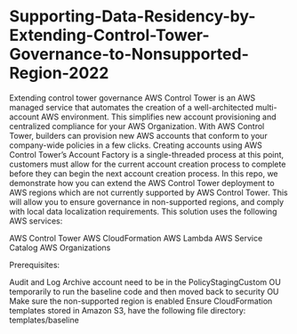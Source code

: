 # Supporting-Data-Residency-by-Extending-Control-Tower-Governance-to-Nonsupported-Region-2022
Extending control tower governance
AWS Control Tower is an AWS managed service that automates the creation of a well-architected multi-account AWS environment. This simplifies new account provisioning and centralized compliance for  your AWS Organization. With AWS Control Tower, builders can provision  new AWS accounts that conform to your company-wide policies in a few  clicks. Creating accounts using AWS Control Tower’s Account Factory is a single-threaded process at this point, customers must allow for the  current account creation process to complete before they can begin the  next account creation process.
In this repo, we demonstrate how you can extend the AWS Control Tower deployment to AWS regions which are not currently supported by AWS Control Tower. This will allow you to ensure governance in non-supported regions, and comply with local data localization requirements.
This solution uses the following AWS services:

AWS Control Tower
AWS CloudFormation
AWS Lambda
AWS Service Catalog
AWS Organizations

Prerequisites:

Audit and Log Archive account need to be in the PolicyStagingCustom OU temporarily to run the baseline code and then moved back to security OU
Make sure the non-supported region is enabled
Ensure CloudFormation templates stored in Amazon S3, have the following file directory: templates/baseline
